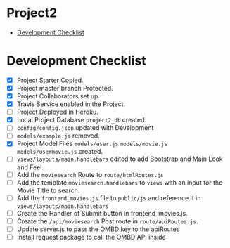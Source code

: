 # Project2 <!-- omit in toc --> 

- [Development Checklist](#development-checklist)

# Development Checklist

* [x] Project Starter Copied.
* [x] Project master branch Protected.
* [x] Project Collaborators set up.
* [x] Travis Service enabled in the Project.
* [ ] Project Deployed in Heroku.
* [x] Local Project Database `project2_db` created.
* [ ] `config/config.json` updated with Development
* [ ] `models/example.js` removed.
* [x] Project Model Files `models/user.js` `models/movie.js` `models/usermovie.js` created.
* [ ] `views/layouts/main.handlebars` edited to add Bootstrap and Main Look and Feel.
* [ ] Add the `moviesearch` Route to `route/htmlRoutes.js`
* [ ] Add the  template `moviesearch.handlebars` to `views` with an input for the Movie Title to search.
* [ ] Add the `frontend_movies.js` file to `public/js` and reference it in `views/layouts/main.handlebars`
* [ ] Create the Handler of Submit button in frontend_movies.js.
* [ ] Create the `/api/moviesearch` Post route in `route/apiRoutes.js`.
* [ ] Update server.js to pass the OMBD key to the apiRoutes
* [ ] Install request package to call the OMBD API inside
